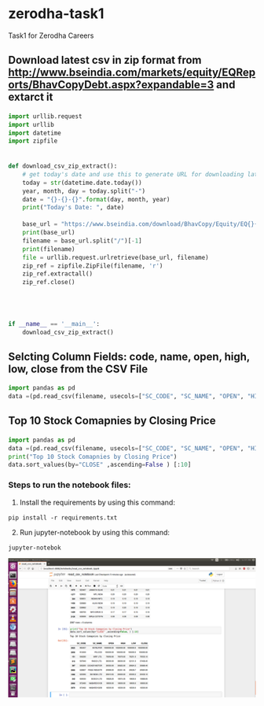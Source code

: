 # zerodha-task1
Task1 for  Zerodha Careers


## Download latest csv in zip format from  http://www.bseindia.com/markets/equity/EQReports/BhavCopyDebt.aspx?expandable=3 and extarct it

```python
import urllib.request
import urllib
import datetime
import zipfile


def download_csv_zip_extract():
	# get today's date and use this to generate URL for downloading latest CSV in ZIP format
	today = str(datetime.date.today())
	year, month, day = today.split("-")
	date = "{}-{}-{}".format(day, month, year)
	print("Today's Date: ", date)

	base_url = "https://www.bseindia.com/download/BhavCopy/Equity/EQ{}{}{}_CSV.ZIP".format(int(day)-1, month, year[2:])
	print(base_url)
	filename = base_url.split("/")[-1]
	print(filename)
	file = urllib.request.urlretrieve(base_url, filename)
	zip_ref = zipfile.ZipFile(filename, 'r')
	zip_ref.extractall()
	zip_ref.close()




if __name__ == '__main__':
	download_csv_zip_extract()

```


## Selcting Column Fields: code, name, open, high, low, close from the CSV File 

```python
import pandas as pd
data =(pd.read_csv(filename, usecols=["SC_CODE", "SC_NAME", "OPEN", "HIGH", "LOW", "CLOSE"]))

```


## Top 10 Stock Comapnies by Closing Price

```python
import pandas as pd
data =(pd.read_csv(filename, usecols=["SC_CODE", "SC_NAME", "OPEN", "HIGH", "LOW", "CLOSE"]))
print("Top 10 Stock Comapnies by Closing Price")
data.sort_values(by="CLOSE" ,ascending=False ) [:10]

```


### Steps to run the notebook files:
1. Install the requirements by using  this command:

```code
pip install -r requirements.txt
```

2. Run jupyter-notebook by using this command:

```code
jupyter-notebok
```

![Screenshot](https://github.com/gauravssnl/zerodha-task1/blob/master/ScreenShots/Screenshot%20from%202018-04-12%2016-57-54.png)

